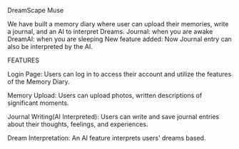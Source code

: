 DreamScape Muse

We have built a memory diary where user can upload their memories, write a journal, and an AI to interpret Dreams.
Journal: when you are awake
DreamAI: when you are sleeping
New feature added: Now Journal entry can also be interpreted by the AI.

FEATURES

Login Page: 
Users can log in to access their account and utilize the features of the Memory Diary.

Memory Upload: Users can upload photos, written descriptions of significant moments.

Journal Writing(AI Interpreted): Users can write and save journal entries about their thoughts, feelings,
and experiences.

Dream Interpretation: An AI feature interprets users' dreams based.
 

